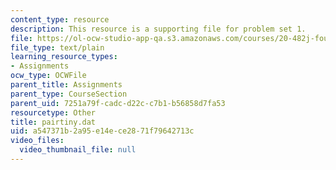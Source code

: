 ```yaml
---
content_type: resource
description: This resource is a supporting file for problem set 1.
file: https://ol-ocw-studio-app-qa.s3.amazonaws.com/courses/20-482j-foundations-of-algorithms-and-computational-techniques-in-systems-biology-spring-2006/a547371b2a95e14ece2871f79642713c_pairtiny.dat
file_type: text/plain
learning_resource_types:
- Assignments
ocw_type: OCWFile
parent_title: Assignments
parent_type: CourseSection
parent_uid: 7251a79f-cadc-d22c-c7b1-b56858d7fa53
resourcetype: Other
title: pairtiny.dat
uid: a547371b-2a95-e14e-ce28-71f79642713c
video_files:
  video_thumbnail_file: null
---
```

